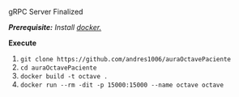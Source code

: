 gRPC Server Finalized

_**Prerequisite:** Install [docker.](https://docs.docker.com/get-docker/)_

**Execute**

1. `git clone https://github.com/andres1006/auraOctavePaciente`
2. `cd auraOctavePaciente`
3. `docker build -t octave .`
4. `docker run --rm -dit -p 15000:15000 --name octave octave`